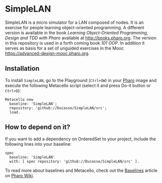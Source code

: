# SimpleLAN

SimpleLAN is a micro simulator for a LAN composed of nodes. It is an exercise for people learning object-oriented programming. 
A different version is available in the book _Learning Object-Oriented Programming, Design and TDD with Pharo_ available at http://books.pharo.org.
The version in this repository is used in a forth coming book _101 OOP_. In addition it serves as basis for a set of unguided exercises in the Mooc https://advanced-design-mooc.pharo.org.


## Installation
To install `SimpleLAN`, go to the Playground (`Ctrl+OW`) in your [Pharo](https://pharo.org/) image and execute the following Metacello script (select it and press Do-it button or `Ctrl+D`):

```Smalltalk
Metacello new
  baseline: 'SimpleLAN';
  repository: 'github://Ducasse/SimpleLAN/src';
  load.
```

## How to depend on it?

If you want to add a dependency on OrderedSet to your project, include the following lines into your baseline:

```Smalltalk
spec
  baseline: 'SimpleLAN'
  with: [ spec repository: 'github://Ducasse/SimpleLAN/src' ].
```

To read more about baselines and Metacello, check out the [Baselines](https://github.com/pharo-open-documentation/pharo-wiki/blob/master/General/Baselines.md) article on [Pharo Wiki](https://github.com/pharo-open-documentation/pharo-wiki).
